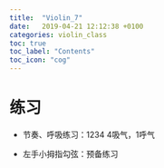 ```yaml
---
title:  "Violin_7"
date:   2019-04-21 12:12:38 +0100
categories: violin_class
toc: true
toc_label: "Contents"
toc_icon: "cog"
---
```


# 练习

* 节奏、呼吸练习：1234 4吸气，1呼气

* 左手小拇指勾弦：预备练习

